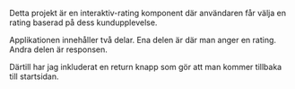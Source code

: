 Detta projekt är en interaktiv-rating komponent där användaren får välja en rating baserad på dess kundupplevelse.

Applikationen innehåller två delar. Ena delen är där man anger en rating. Andra delen är responsen.

Därtill har jag inkluderat en return knapp som gör att man kommer tillbaka till startsidan.

